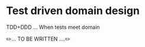# Test driven domain design

TDD+DDD ... When tests meet domain

:pencil2:... TO BE WRITTEN ....:pencil2:
